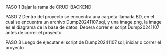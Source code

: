 PASO 1
Bajar la rama de CRUD-BACKEND

PASO 2
Dentro del proyecto se encuentra una carpeta llamada BD, en el cual se encuentra un archivo Dump20241107.sql, y una image.png, la image es el diagrama de la base de datos. Debera correr el script Dump20241107 antes de correr el proyecto

PASO 3
Luego de ejecutar el script de Dump20241107.sql, iniciar o correr el proyecto 
